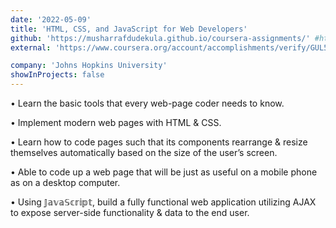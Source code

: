 ```yaml
---
date: '2022-05-09'
title: 'HTML, CSS, and JavaScript for Web Developers'
github: 'https://musharrafdudekula.github.io/coursera-assignments/' #https://github.com/goggle/Coursera_HTML-CSS-Javascript-for-Web-Developers https://github.com/jhu-ep-coursera/fullstack-course4
external: 'https://www.coursera.org/account/accomplishments/verify/GUL596U3BUJL/'

company: 'Johns Hopkins University'
showInProjects: false
---
```


• Learn the basic tools that every web-page coder needs to know.

• Implement modern web pages with HTML & CSS.

• Learn how to code pages such that its components rearrange & resize themselves automatically based on the size of the user’s screen.

• Able to code up a web page that will be just as useful on a mobile phone as on a desktop computer.

• Using 𝕁𝕒𝕧𝕒𝕊𝕔𝕣𝕚𝕡𝕥, build a fully functional web application utilizing AJAX to expose server-side functionality & data to the end user.
